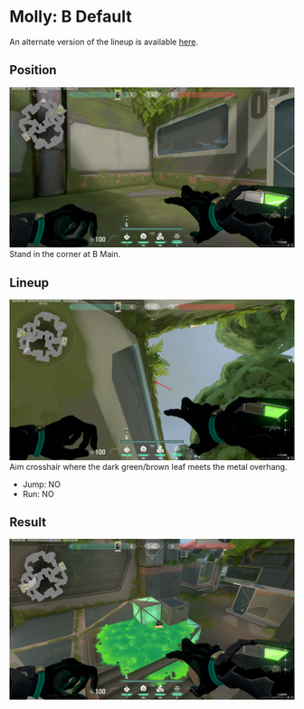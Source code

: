 # Molly: B Default
An alternate version of the lineup is available [here](./lineup-alt.md).

## Position
![](./position.png)
Stand in the corner at B Main.

## Lineup
![](./lineup.png)
Aim crosshair where the dark green/brown leaf meets the metal overhang.
* Jump: NO
* Run: NO

## Result
![](./result.png)
